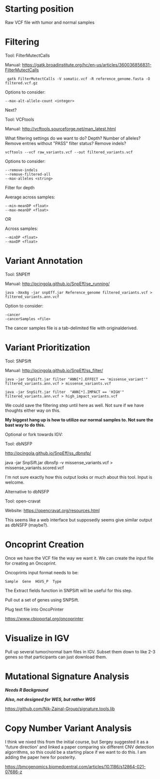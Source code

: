# Starting position

Raw VCF file with tumor and normal samples

# Filtering 

Tool: FilterMutectCalls

Manual: https://gatk.broadinstitute.org/hc/en-us/articles/360036856831-FilterMutectCalls

```
 gatk FilterMutectCalls -V somatic.vcf -R reference_genome.fasta -O filtered.vcf.gz
```

Options to consider:

```
--max-alt-allele-count <integer>
```

Next?

Tool: VCFtools 

Manual: http://vcftools.sourceforge.net/man_latest.html

What filtering settings do we want to do? Depth? Number of alleles? Remove entries without "PASS" filter status? Remove indels?

```
vcftools --vcf raw_variants.vcf --out filtered_variants.vcf
```

Options to consider:

```
--remove-indels
--remove-filtered-all
--max-alleles <string>
```

Filter for depth

Average across samples:

```
--min-meanDP <float> 
--max-meanDP <float>
```

OR

Across samples:

```
--minDP <float> 
--maxDP <float>
```
# Variant Annotation

Tool: SNPEff

Manual: http://pcingola.github.io/SnpEff/se_running/

```
java -Xmx8g -jar snpEff.jar Reference_genome filtered_variants.vcf > filtered_variants.ann.vcf
```

Option to consider:

```
-cancer
-cancerSamples <file>
``` 

The cancer samples file is a tab-delimited file with original<tab>derived.

# Variant Prioritization

Tool: SNPSift

Manual: http://pcingola.github.io/SnpEff/ss_filter/

```
java -jar SnpSift.jar filter "ANN[*].EFFECT == 'missense_variant'" filtered_variants.ann.vcf > missense_variants.vcf

java -jar SnpSift.jar filter  "ANN[*].IMPACT == 'HIGH'" filtered_variants.ann.vcf > high_impact_variants.vcf
```

We could save the filtering step until here as well. Not sure if we have thoughts either way on this.

**My biggest hang up is how to utilize our normal samples to. Not sure the bast way to do this.**

Optional or fork towards IGV:

Tool: dbNSFP

http://pcingola.github.io/SnpEff/ss_dbnsfp/

java -jar SnpSift.jar dbnsfp -v missense_variants.vcf > missense_variants.scored.vcf

I'm not sure exactly how this output looks or much about this tool. Input is welcome.
 
Alternative to dbNSFP 
 
Tool: open-cravat

Website: https://opencravat.org/resources.html 
 
This seems like a web interface but supposedly seems give similar output as dbNSFP (maybe?).
 
# Oncoprint Creation

Once we have the VCF file the way we want it. We can create the input file for creating an Oncoprint.

Oncoprints input format needs to be:

```
Sample  Gene  HGVS_P  Type
```

The Extract fields function in SNPSift will be useful for this step. 

Pull out a set of genes using SNPSift.

Plug text file into OncoPrinter

https://www.cbioportal.org/oncoprinter
  
  
# Visualize in IGV

Pull up several tumor/normal bam files in IGV. Subset them down to like 2-3 genes so that participants can just download them.
  
# Mutational Signature Analysis
 
 ***Needs R Background***
 
 ***Also, not designed for WES, but rather WGS***
 
 https://github.com/Nik-Zainal-Group/signature.tools.lib
  
# Copy Number Variant Analysis
 
 I think we nixed this from the initial course, but Sergey suggested it as a 'future direction' and linked a paper comparing six different CNV detection algorrithms, so this could be a starting place if we want to do this. I am adding the paper here for posterity.
 
 https://bmcgenomics.biomedcentral.com/articles/10.1186/s12864-021-07686-z
